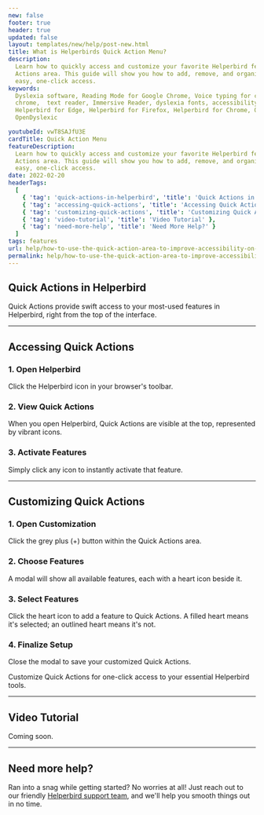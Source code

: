 ```yaml
---
new: false
footer: true
header: true
updated: false
layout: templates/new/help/post-new.html
title: What is Helperbirds Quick Action Menu?
description:
  Learn how to quickly access and customize your favorite Helperbird features using the Quick
  Actions area. This guide will show you how to add, remove, and organize the tools you use most for
  easy, one-click access.
keywords:
  Dyslexia software, Reading Mode for Google Chrome, Voice typing for chrome, Text to speech for
  chrome,  text reader, Immersive Reader, dyslexia fonts, accessibility software, dyslexia software,
  Helperbird for Edge, Helperbird for Firefox, Helperbird for Chrome, Opendyslexic for Chrome,
  OpenDyslexic

youtubeId: vwT8SAJfU3E
cardTitle: Quick Action Menu
featureDescription:
  Learn how to quickly access and customize your favorite Helperbird features using the Quick
  Actions area. This guide will show you how to add, remove, and organize the tools you use most for
  easy, one-click access.
date: 2022-02-20
headerTags:
  [
    { 'tag': 'quick-actions-in-helperbird', 'title': 'Quick Actions in Helperbird' },
    { 'tag': 'accessing-quick-actions', 'title': 'Accessing Quick Actions' },
    { 'tag': 'customizing-quick-actions', 'title': 'Customizing Quick Actions' },
    { 'tag': 'video-tutorial', 'title': 'Video Tutorial' },
    { 'tag': 'need-more-help', 'title': 'Need More Help?' }
  ]
tags: features
url: help/how-to-use-the-quick-action-area-to-improve-accessibility-on-the-web/
permalink: help/how-to-use-the-quick-action-area-to-improve-accessibility-on-the-web/
---
```


## Quick Actions in Helperbird

Quick Actions provide swift access to your most-used features in Helperbird, right from the top of
the interface.

---

## Accessing Quick Actions

### 1. Open Helperbird

Click the Helperbird icon in your browser's toolbar.

### 2. View Quick Actions

When you open Helperbird, Quick Actions are visible at the top, represented by vibrant icons.

### 3. Activate Features

Simply click any icon to instantly activate that feature.

---

## Customizing Quick Actions

### 1. Open Customization

Click the grey plus (+) button within the Quick Actions area.

### 2. Choose Features

A modal will show all available features, each with a heart icon beside it.

### 3. Select Features

Click the heart icon to add a feature to Quick Actions. A filled heart means it's selected; an
outlined heart means it's not.

### 4. Finalize Setup

Close the modal to save your customized Quick Actions.

Customize Quick Actions for one-click access to your essential Helperbird tools.

---

## Video Tutorial

Coming soon.

---

## Need more help?

Ran into a snag while getting started? No worries at all! Just reach out to our friendly
[Helperbird support team](/support/), and we'll help you smooth things out in no time.
